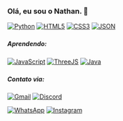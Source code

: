 ### Olá, eu sou o Nathan. 👋
[![Python](https://img.shields.io/badge/Python-3776AB.svg?style=for-the-badge&logo=Python&logoColor=white)]()
[![HTML5](https://img.shields.io/badge/HTML5-E34F26.svg?style=for-the-badge&logo=HTML5&logoColor=white)]()
[![CSS3](https://img.shields.io/badge/CSS3-1572B6.svg?style=for-the-badge&logo=CSS3&logoColor=white)]()
[![JSON](https://img.shields.io/badge/JSON-000000.svg?style=for-the-badge&logo=JSON&logoColor=white)]()
###
##### Aprendendo:
[![JavaScript](https://img.shields.io/badge/JavaScript-F7DF1E.svg?style=for-the-badge&logo=JavaScript&logoColor=black)]()
[![ThreeJS](https://img.shields.io/badge/Three.js-000000.svg?style=for-the-badge&logo=threedotjs&logoColor=white)]()
[![Java](https://img.shields.io/badge/Java-ED8B00?style=for-the-badge&logo=openjdk&logoColor=white)]()
###
##### Contato via:
[![Gmail](https://img.shields.io/badge/Gmail-D14836?style=for-the-badge&logo=gmail&logoColor=white)]()
[![Discord](https://img.shields.io/badge/Discord-7289DA?style=for-the-badge&logo=discord&logoColor=white)]()

[![WhatsApp](https://img.shields.io/badge/WhatsApp-25D366?style=for-the-badge&logo=whatsapp&logoColor=white)]()
[![Instagram](https://img.shields.io/badge/Instagram-E4405F.svg?style=for-the-badge&logo=Instagram&logoColor=white)]()
